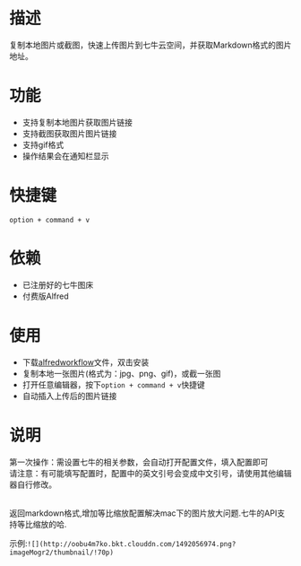 
# 描述
复制本地图片或截图，快速上传图片到七牛云空间，并获取Markdown格式的图片地址。

# 功能

- 支持复制本地图片获取图片链接
- 支持截图获取图片图片链接
- 支持gif格式
- 操作结果会在通知栏显示

# 快捷键

`option + command + v`

# 依赖

- 已注册好的七牛图床
- 付费版Alfred

# 使用

- 下载[alfredworkflow](https://github.com/kaito-kidd/markdown-image-alfred/releases/download/1.1.1/markdown-image.alfredworkflow)文件，双击安装
- 复制本地一张图片(格式为：jpg、png、gif)，或截一张图
- 打开任意编辑器，按下`option + command + v`快捷键
- 自动插入上传后的图片链接

# 说明

第一次操作：需设置七牛的相关参数，会自动打开配置文件，填入配置即可<br/>
请注意：有可能填写配置时，配置中的英文引号会变成中文引号，请使用其他编辑器自行修改。<br/><br/>

返回markdown格式,增加等比缩放配置解决mac下的图片放大问题.七牛的API支持等比缩放的哈.

示例:`![](http://oobu4m7ko.bkt.clouddn.com/1492056974.png?imageMogr2/thumbnail/!70p)
`

